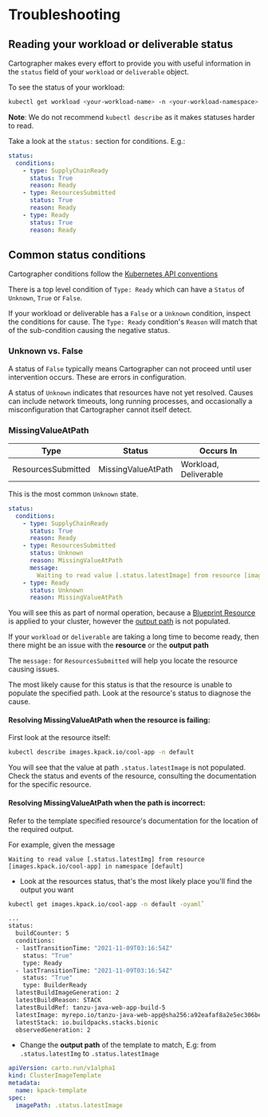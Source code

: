 # Troubleshooting

## Reading your workload or deliverable status

Cartographer makes every effort to provide you with useful information in the `status` field of your `workload` or
`deliverable` object.

To see the status of your workload:

```bash
kubectl get workload <your-workload-name> -n <your-workload-namespace> -oyaml
```

**Note**: We do not recommend `kubectl describe` as it makes statuses harder to read.

Take a look at the `status:` section for conditions. E.g.:

```yaml
status:
  conditions:
    - type: SupplyChainReady
      status: True
      reason: Ready
    - type: ResourcesSubmitted
      status: True
      reason: Ready
    - type: Ready
      status: True
      reason: Ready
```

## Common status conditions

Cartographer conditions follow the
[Kubernetes API conventions](https://github.com/kubernetes/community/blob/master/contributors/devel/sig-architecture/api-conventions.md#typical-status-properties)

There is a top level condition of `Type: Ready` which can have a `Status` of `Unknown`, `True` or `False`.

If your workload or deliverable has a `False` or a `Unknown` condition, inspect the conditions for cause. The
`Type: Ready` condition's `Reason` will match that of the sub-condition causing the negative status.

### Unknown vs. False

A status of `False` typically means Cartographer can not proceed until user intervention occurs. These are errors in
configuration.

A status of `Unknown` indicates that resources have not yet resolved. Causes can include network timeouts, long running
processes, and occasionally a misconfiguration that Cartographer cannot itself detect.

### MissingValueAtPath

| Type               | Status             | Occurs In             |
| ------------------ | ------------------ | --------------------- |
| ResourcesSubmitted | MissingValueAtPath | Workload, Deliverable |

This is the most common `Unknown` state.

```yaml
status:
  conditions:
    - type: SupplyChainReady
      status: True
      reason: Ready
    - type: ResourcesSubmitted
      status: Unknown
      reason: MissingValueAtPath
      message:
        Waiting to read value [.status.latestImage] from resource [images.kpack.io/cool-app] in namespace [default]
    - type: Ready
      status: Unknown
      reason: MissingValueAtPath
```

You will see this as part of normal operation, because a [Blueprint Resource](architecture.md/#blueprints) is applied to
your cluster, however the [output path](architecture.md/#templates) is not populated.

If your `workload` or `deliverable` are taking a long time to become ready, then there might be an issue with the
**resource** or the **output path**

The `message:` for `ResourcesSubmitted` will help you locate the resource causing issues.

The most likely cause for this status is that the resource is unable to populate the specified path. Look at the
resource's status to diagnose the cause.

#### Resolving MissingValueAtPath when the resource is failing:

First look at the resource itself:

```bash
kubectl describe images.kpack.io/cool-app -n default
```

You will see that the value at path `.status.latestImage` is not populated. Check the status and events of the resource,
consulting the documentation for the specific resource.

#### Resolving MissingValueAtPath when the path is incorrect:

Refer to the template specified resource's documentation for the location of the required output.

For example, given the message

```
Waiting to read value [.status.latestImg] from resource [images.kpack.io/cool-app] in namespace [default]
```

- Look at the resources status, that's the most likely place you'll find the output you want

```bash
kubectl get images.kpack.io/cool-app -n default -oyaml`

...
status:
  buildCounter: 5
  conditions:
  - lastTransitionTime: "2021-11-09T03:16:54Z"
    status: "True"
    type: Ready
  - lastTransitionTime: "2021-11-09T03:16:54Z"
    status: "True"
    type: BuilderReady
  latestBuildImageGeneration: 2
  latestBuildReason: STACK
  latestBuildRef: tanzu-java-web-app-build-5
  latestImage: myrepo.io/tanzu-java-web-app@sha256:a92eafaf8a2e5ec306be44e29c9c5e0696bf2c6517b4627be1580c2d16f2ddb9
  latestStack: io.buildpacks.stacks.bionic
  observedGeneration: 2
```

- Change the **output path** of the template to match, E.g: from `.status.latestImg` to `.status.latestImage`

```yaml
apiVersion: carto.run/v1alpha1
kind: ClusterImageTemplate
metadata:
  name: kpack-template
spec:
  imagePath: .status.latestImage
```

[comment]: <> (## Viewing your supply chain or delivery instances)
